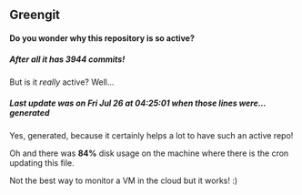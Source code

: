 ## Greengit

#### Do you wonder why this repository is so active?

##### After all it has 3944 commits!

But is it *really* active? Well...

##### Last update was on Fri Jul 26 at 04:25:01 when those lines were... generated

Yes, generated, because it certainly helps a lot to have such an active repo!

Oh and there was **84%** disk usage on the machine
where there is the cron updating this file.

Not the best way to monitor a VM in the cloud but it works! :)
